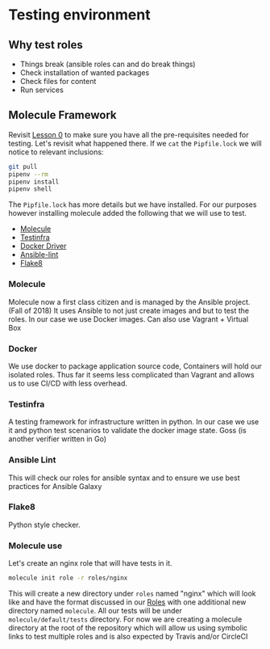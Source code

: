 # Testing environment

## Why test roles

* Things break (ansible roles can and do break things)
* Check installation of wanted packages
* Check files for content
* Run services


## Molecule Framework

Revisit [Lesson 0](fiesta_lesson_0.md) to make sure you have all the
pre-requisites needed for testing. Let's revisit what happened there. If we
`cat` the `Pipfile.lock` we will notice to relevant inclusions:

```bash
git pull
pipenv --rm
pipenv install
pipenv shell
```

The `Pipfile.lock` has more details but we have installed. For our purposes
however installing molecule added the following that we will use to test.

* [Molecule](https://molecule.readthedocs.io/en/latest/)
* [Testinfra](https://testinfra.readthedocs.io/en/latest/modules.html)
* [Docker Driver](https://docker-py.readthedocs.io/en/stable/)
* [Ansible-lint](https://github.com/ansible/ansible-lint)
* [Flake8](https://pypi.org/project/flake8/)

### Molecule

Molecule now a first class citizen and is managed by the Ansible project. (Fall
of 2018) It uses Ansible to not just create images and but to test the roles. In
our case we use Docker images. Can also use Vagrant + Virtual Box

### Docker

We use docker to package application source code, Containers will hold our
isolated roles. Thus far it seems less complicated than Vagrant and allows us to
use CI/CD with less overhead.

### Testinfra

A testing framework for infrastructure written in python. In our case we use it
and python test scenarios to validate the docker image state. Goss (is another
verifier written in Go)

### Ansible Lint

This will check our roles for ansible syntax and to ensure we use best practices
for Ansible Galaxy

### Flake8

Python style checker.

### Molecule use

Let's create an nginx role that will have tests in it. 

```bash
molecule init role -r roles/nginx
```

This will create a new directory under `roles` named "nginx" which will look
like and have the format discussed in our [Roles](fiesta_lesson_3.md) with one
additional new directory named `molecule`. All our tests will be under
`molecule/default/tests` directory. For now we are creating a molecule directory
at the root of the repository which will allow us using symbolic links to test
multiple roles and is also expected by Travis and/or CircleCI

